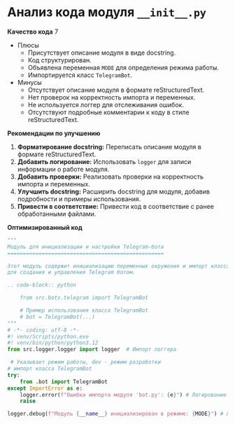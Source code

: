 # Анализ кода модуля `__init__.py`

**Качество кода**
7
-  Плюсы
    - Присутствует описание модуля в виде docstring.
    - Код структурирован.
    - Объявлена переменная `MODE` для определения режима работы.
    - Импортируется класс `TelegramBot`.
-  Минусы
    -  Отсутствует описание модуля в формате reStructuredText.
    -  Нет проверок на корректность импорта и переменных.
    -  Не используется логгер для отслеживания ошибок.
    -  Отсутствуют подробные комментарии к коду в стиле reStructuredText.

**Рекомендации по улучшению**

1.  **Форматирование docstring:** Переписать описание модуля в формате reStructuredText.
2.  **Добавить логирование:** Использовать `logger` для записи информации о работе модуля.
3.  **Добавить проверки:** Реализовать проверки на корректность импорта и переменных.
4. **Улучшить docstring:** Расширить docstring для модуля, добавив подробности и примеры использования.
5.  **Привести в соответствие:**  Привести код в соответствие с ранее обработанными файлами.

**Оптимизированный код**

```python
"""
Модуль для инициализации и настройки Telegram-бота
==================================================

Этот модуль содержит инициализацию переменных окружения и импорт класса :class:`TelegramBot`
для создания и управления Telegram ботом.

.. code-block:: python

    from src.bots.telegram import TelegramBot

    # Пример использования класса TelegramBot
    # bot = TelegramBot(...)
"""
# -*- coding: utf-8 -*-
#! venv/Scripts/python.exe
#! venv/bin/python/python3.12
from src.logger.logger import logger  # Импорт логгера

 # Указывает режим работы, dev - режим разработки
# импорт класса TelegramBot
try:
    from .bot import TelegramBot
except ImportError as e:
    logger.error(f"Ошибка импорта модуля 'bot.py': {e}") # Логирование ошибки импорта
    raise

logger.debug(f"Модуль {__name__} инициализирован в режиме: {MODE}") # Логирование информации об инициализации
```